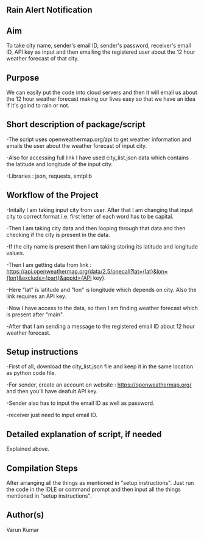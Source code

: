 ## Rain Alert Notification

## Aim

To take city name, sender's email ID, sender's password, receiver's email ID, API key as input and then emailing the registered user about the 12 hour weather forecast of that city.

## Purpose

We can easily put the code into cloud servers and then it will email us about the 12 hour weather forecast making our lives easy so that we have an idea if it's goind to rain or not.

## Short description of package/script

-The script uses openweathermap.org/api to get weather information and emails the user about the weather forecast of input city.

-Also for accessing full link I have used city_list.json data which contains the latitude and longitude of the input city.

-Libraries : json, requests, smtplib

## Workflow of the Project

-Initally I am taking input city from user. After that I am changing that input city to correct format i.e. first letter of each word has to be capital.

-Then I am taking city data and then looping through that data and then checking if the city is present in the data.

-If the city name is present then I am taking storing its latitude and longitude values.

-Then I am getting data from link : https://api.openweathermap.org/data/2.5/onecall?lat={lat}&lon={lon}&exclude={part}&appid={API key}.

-Here "lat" is latitude and "lon" is longitude which depends on city. Also the link requires an API key.

-Now I have access to the data, so then I am finding weather forecast which is present after "main". 

-After that I am sending a message to the registered email ID about 12 hour weather forecast.

## Setup instructions

-First of all, download the city_list.json file and keep it in the same location as python code file.

-For sender, create an account on website : https://openweathermap.org/ and then you'll have deafult API key.

-Sender also has to input the email ID as well as password.

-receiver just need to input email ID. 

## Detailed explanation of script, if needed

Explained above.

## Compilation Steps

After arranging all the things as mentioned in "setup instructions". Just run the code in the IDLE or command prompt and then input all the things mentioned in "setup instructions".

## Author(s)

Varun Kumar


